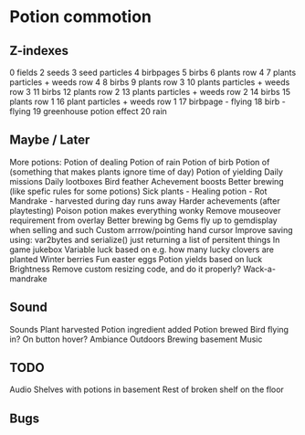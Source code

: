 # Potion commotion

## Z-indexes

0 fields
2 seeds
3 seed particles
4 birbpages
5 birbs
6 plants row 4
7 plants particles + weeds row 4
8 birbs
9 plants row 3
10 plants particles + weeds row 3
11 birbs
12 plants row 2
13 plants particles + weeds row 2
14 birbs
15 plants row 1
16 plant particles + weeds row 1
17 birbpage - flying
18 birb - flying
19 greenhouse potion effect
20 rain

## Maybe / Later

More potions:
    Potion of dealing
    Potion of rain
    Potion of birb
    Potion of (something that makes plants ignore time of day)
    Potion of yielding
Daily missions
Daily lootboxes
Bird feather
Achevement boosts
Better brewing (like spefic rules for some potions)
Sick plants - Healing potion - Rot
Mandrake - harvested during day runs away
Harder achevements (after playtesting)
Poison potion makes everything wonky
Remove mouseover requirement from overlay
Better brewing bg
Gems fly up to gemdisplay when selling and such
Custom arrrow/pointing hand cursor
Improve saving using: var2bytes and serialize() just returning a list of persitent things
In game jukebox
Variable luck based on e.g. how many lucky clovers are planted
Winter berries
Fun easter eggs
Potion yields based on luck
Brightness
Remove custom resizing code, and do it properly?
Wack-a-mandrake

## Sound

Sounds
    Plant harvested
    Potion ingredient added
    Potion brewed
    Bird flying in?
    On button hover?
Ambiance
    Outdoors
    Brewing basement
Music

## TODO

Audio
Shelves with potions in basement
Rest of broken shelf on the floor

## Bugs
